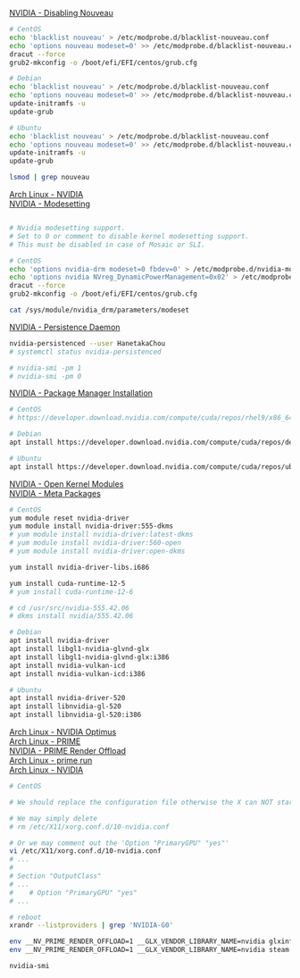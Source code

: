 [NVIDIA - Disabling Nouveau](https://docs.nvidia.com/cuda/cuda-installation-guide-linux/index.html#runfile-nouveau)
```bash
# CentOS
echo 'blacklist nouveau' > /etc/modprobe.d/blacklist-nouveau.conf
echo 'options nouveau modeset=0' >> /etc/modprobe.d/blacklist-nouveau.conf  
dracut --force
grub2-mkconfig -o /boot/efi/EFI/centos/grub.cfg  

# Debian
echo 'blacklist nouveau' > /etc/modprobe.d/blacklist-nouveau.conf
echo 'options nouveau modeset=0' >> /etc/modprobe.d/blacklist-nouveau.conf
update-initramfs -u
update-grub

# Ubuntu
echo 'blacklist nouveau' > /etc/modprobe.d/blacklist-nouveau.conf
echo 'options nouveau modeset=0' >> /etc/modprobe.d/blacklist-nouveau.conf
update-initramfs -u
update-grub

lsmod | grep nouveau
```  

[Arch Linux - NVIDIA](https://wiki.archlinux.org/title/NVIDIA)  
[NVIDIA - Modesetting](https://download.nvidia.com/XFree86/Linux-x86_64/555.58.02/README/kms.html)  
```bash

# Nvidia modesetting support. 
# Set to 0 or comment to disable kernel modesetting support. 
# This must be disabled in case of Mosaic or SLI.

# CentOS
echo 'options nvidia-drm modeset=0 fbdev=0' > /etc/modprobe.d/nvidia-modeset.conf
echo 'options nvidia NVreg_DynamicPowerManagement=0x02' > /etc/modprobe.d/nvidia-power-management.conf
dracut --force
grub2-mkconfig -o /boot/efi/EFI/centos/grub.cfg  

cat /sys/module/nvidia_drm/parameters/modeset
```

[NVIDIA - Persistence Daemon](https://docs.nvidia.com/deploy/driver-persistence/index.html#persistence-daemon)  
```bash
nvidia-persistenced --user HanetakaChou  
# systemctl status nvidia-persistenced

# nvidia-smi -pm 1
# nvidia-smi -pm 0
```

[NVIDIA - Package Manager Installation](https://docs.nvidia.com/cuda/cuda-installation-guide-linux/index.html#package-manager-installation)  
```bash
# CentOS
# https://developer.download.nvidia.com/compute/cuda/repos/rhel9/x86_64/cuda-rhel9.repo

# Debian
apt install https://developer.download.nvidia.com/compute/cuda/repos/debian11/x86_64/cuda-keyring_1.0-1_all.deb

# Ubuntu
apt install https://developer.download.nvidia.com/compute/cuda/repos/ubuntu2204/x86_64/cuda-keyring_1.0-1_all.deb

```  

[NVIDIA - Open Kernel Modules](https://docs.nvidia.com/datacenter/tesla/driver-installation-guide/index.html#open-kernel-modules)  
[NVIDIA - Meta Packages](https://docs.nvidia.com/cuda/cuda-installation-guide-linux/index.html#meta-packages)  
```bash
# CentOS
yum module reset nvidia-driver
yum module install nvidia-driver:555-dkms
# yum module install nvidia-driver:latest-dkms
# yum module install nvidia-driver:560-open
# yum module install nvidia-driver:open-dkms

yum install nvidia-driver-libs.i686

yum install cuda-runtime-12-5
# yum install cuda-runtime-12-6

# cd /usr/src/nvidia-555.42.06
# dkms install nvidia/555.42.06

# Debian
apt install nvidia-driver
apt install libgl1-nvidia-glvnd-glx
apt install libgl1-nvidia-glvnd-glx:i386  
apt install nvidia-vulkan-icd
apt install nvidia-vulkan-icd:i386  

# Ubuntu
apt install nvidia-driver-520
apt install libnvidia-gl-520
apt install libnvidia-gl-520:i386
```

[Arch Linux - NVIDIA Optimus](https://wiki.archlinux.org/index.php/NVIDIA_Optimus#Using_PRIME_render_offload)  
[Arch Linux - PRIME](https://wiki.archlinux.org/title/PRIME#PRIME_render_offload)  
[NVIDIA - PRIME Render Offload](https://download.nvidia.com/XFree86/Linux-x86_64/435.17/README/primerenderoffload.html)  
[Arch Linux - prime run](https://github.com/archlinux/svntogit-packages/blob/packages/nvidia-prime/trunk/prime-run)  
[Arch Linux - NVIDIA](https://wiki.archlinux.org/title/NVIDIA)  
```bash
# CentOS

# We should replace the configuration file otherwise the X can NOT start up  

# We may simply delete 
# rm /etc/X11/xorg.conf.d/10-nvidia.conf  

# Or we may comment out the 'Option "PrimaryGPU" "yes"'
vi /etc/X11/xorg.conf.d/10-nvidia.conf  
# ...
# 
# Section "OutputClass"
# ...
#    # Option "PrimaryGPU" "yes"
# ... 

# reboot
xrandr --listproviders | grep 'NVIDIA-G0'

env __NV_PRIME_RENDER_OFFLOAD=1 __GLX_VENDOR_LIBRARY_NAME=nvidia glxinfo
env __NV_PRIME_RENDER_OFFLOAD=1 __GLX_VENDOR_LIBRARY_NAME=nvidia steam & disown

nvidia-smi
```
